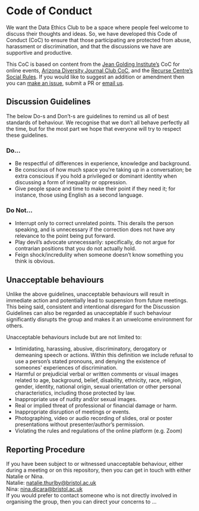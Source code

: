 # Code of Conduct

We want the Data Ethics Club to be a space where people feel welcome to discuss their thoughts and ideas. 
So, we have developed this Code of Conduct (CoC) to ensure that those participating are protected from abuse, harassment or discrimination, 
and that the discussions we have are supportive and productive. 

This CoC is based on content from the [Jean Golding Institute’s](http://www.bristol.ac.uk/golding/) CoC for online events, [Arizona Diversity Journal Club CoC](https://www.as.arizona.edu/diversity_coffee/#two), 
and the [Recurse Centre’s Social Rules](https://www.recurse.com/manual#sub-sec-social-rules). 
If you would like to suggest an addition or amendment then you can [make an issue](https://github.com/very-good-science/ethical-data-science-journal-club/issues/new/choose), 
submit a PR or [email us](https://github.com/very-good-science/data-ethics-club#organisers).

## Discussion Guidelines
The below Do-s and Don’t-s are guidelines to remind us all of best standards of behaviour. 
We recognise that we don’t all behave perfectly all the time, but for the most part we hope that everyone will try to respect these guidelines. 

### Do…
- Be respectful of differences in experience, knowledge and background. 
- Be conscious of how much space you're taking up in a conversation; be extra conscious if you hold a privileged or dominant identity when discussing a form of inequality or oppression.
- Give people space and time to make their point if they need it; for instance, those using English as a second language.

### Do Not… 
- Interrupt only to correct unrelated points. This derails the person speaking, and is unnecessary if the correction does not have any relevance to the point being put forward.
- Play devil’s advocate unnecessarily: specifically, do not argue for contrarian positions that you do not actually hold.
- Feign shock/incredulity when someone doesn’t know something you think is obvious. 

## Unacceptable behaviours
Unlike the above guidelines, unacceptable behaviours will result in immediate action and potentially lead to suspension from future meetings. 
This being said, consistent and intentional disregard for the Discussion Guidelines can also be regarded as unacceptable if such behaviour significantly disrupts the group and makes it an unwelcome environment for others. 

Unacceptable behaviours include but are not limited to:
* Intimidating, harassing, abusive, discriminatory, derogatory or demeaning speech or actions. Within this definition we include refusal to use a person’s stated pronouns, and denying the existence of someones' experiences of discrimination. 
* Harmful or prejudicial verbal or written comments or visual images related to age, background, belief, disability, ethnicity, race, religion, gender, identity, national origin, sexual orientation or other personal characteristics, including those protected by law.
* Inappropriate use of nudity and/or sexual images.
* Real or implied threat of professional or financial damage or harm.
* Inappropriate disruption of meetings or events.
* Photographing, video or audio recording of slides, oral or poster presentations without presenter/author’s permission.
* Violating the rules and regulations of the online platform (e.g. Zoom)

## Reporting Procedure
If you have been subject to or witnessed unacceptable behaviour, either during a meeting or on this repository, then you can get in touch with either Natalie or Nina.  
Natalie: natalie.thurlby@bristol.ac.uk  
Nina: nina.dicara@bristol.ac.uk  
If you would prefer to contact someone who is not directly involved in organising the group, then you can direct your concerns to …
